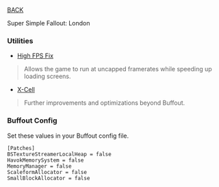 
[BACK](..)

Super Simple Fallout: London

### Utilities
- [High FPS Fix](https://www.nexusmods.com/Core/Libs/Common/Widgets/DownloadPopUp?id=342948&game_id=1151&nmm=1)
> Allows the game to run at uncapped framerates while speeding up loading screens.

- [X-Cell](https://www.nexusmods.com/fallout4/mods/84214)
> Further improvements and optimizations beyond Buffout.

### Buffout Config
Set these values in your Buffout config file.
```
[Patches]
BSTextureStreamerLocalHeap = false
HavokMemorySystem = false
MemoryManager = false
ScaleformAllocator = false
SmallBlockAllocator = false
```